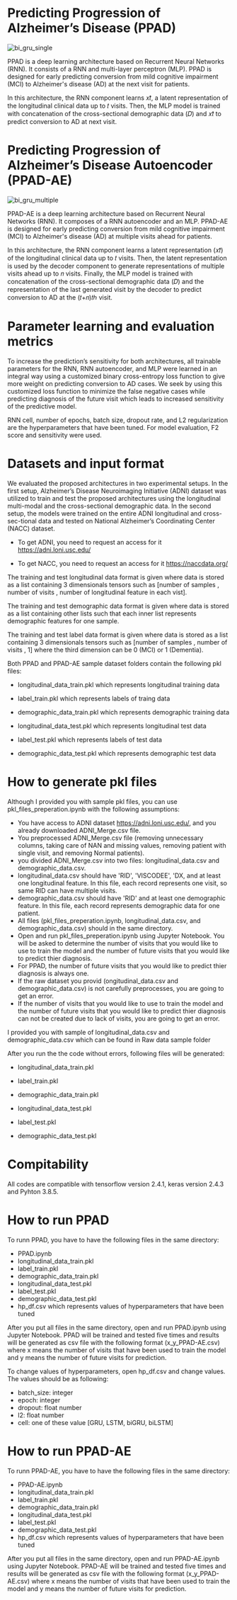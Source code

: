 # Predicting Progression of Alzheimer’s Disease (PPAD)

![bi_gru_single](https://user-images.githubusercontent.com/77756538/214337034-759080e6-b94e-4add-9b33-6b19dcace437.svg)

PPAD is a deep learning architecture based on Recurrent Neural Networks (RNN). It consists of a RNN and multi-layer perceptron (MLP). PPAD is designed for early predicting conversion from mild cognitive impairment (MCI) to Alzheimer's disease (AD) at the next visit for patients.
  
In this architecture, the RNN component learns 𝑥𝑡̂, a latent representation of the longitudinal clinical data up to 𝑡 visits. Then, the MLP model is trained with concatenation of the cross-sectional demographic data (𝐷) and 𝑥𝑡̂ to predict conversion to AD at next visit.

# Predicting Progression of Alzheimer’s Disease Autoencoder (PPAD-AE)

![bi_gru_multiple](https://user-images.githubusercontent.com/77756538/214342401-ac014f9a-9a10-46d5-b7e1-face52854f22.svg)

PPAD-AE is a deep learning architecture based on Recurrent Neural Networks (RNN). It composes of a RNN autoencoder and an MLP. PPAD-AE is designed for early predicting conversion from mild cognitive impairment (MCI) to Alzheimer's disease (AD) at multiple visits ahead for patients. 

In this architecture, the RNN component learns a latent representation (𝑥𝑡̂) of the longitudinal clinical data up to 𝑡 visits. Then, the latent representation is used by the decoder component to generate representations of multiple visits ahead up to 𝑛 visits. Finally, the MLP model is trained with concatenation of the cross-sectional demographic data (𝐷) and the representation of the last generated visit by the decoder to predict conversion to AD at the (𝑡+𝑛)𝑡ℎ visit.

# Parameter learning and evaluation metrics

To increase the prediction’s sensitivity for both architectures, all trainable parameters for the RNN, RNN autoencoder, and MLP were learned in an integral way using a customized binary cross-entropy loss function to give more weight on predicting conversion to AD cases. We seek by using this customized loss function to minimize the false negative cases while predicting diagnosis of the future visit which leads to increased sensitivity of the predictive model.
  
RNN cell, number of epochs, batch size, dropout rate, and L2 regularization are the hyperparameters that have been tuned. For model evaluation, F2 score and sensitivity were used.

# Datasets and input format

We evaluated the proposed architectures in two experimental setups. In the first setup, Alzheimer’s Disease Neuroimaging Initiative (ADNI) dataset was utilized to train and test the proposed architectures using the longitudinal multi-modal and the cross-sectional demographic data. In the second setup, the models were trained on the entire ADNI longitudinal and cross-sec-tional data and tested on National Alzheimer’s Coordinating Center (NACC) dataset.
  
 - To get ADNI, you need to request an access for it https://adni.loni.usc.edu/
  
 - To get NACC, you need to request an access for it https://naccdata.org/
  
The training and test longitudinal data format is given where data is stored as a list containing 3 dimensionals tensors such as [number of samples , number of visits , number of longitudinal feature in each vist].
  
The training and test demographic data format is given where data is stored as a list containing other lists such that each inner list represents demographic features for one sample.
    
The training and test label data format is given where data is stored as a list containing 3 dimensionals tensors such as [number of samples , number of visits , 1] where the third dimension can be 0 (MCI) or 1 (Dementia).

Both PPAD and PPAD-AE sample dataset folders contain the following pkl files:

 - longitudinal_data_train.pkl which represents longitudinal training data

 - label_train.pkl which represents labels of traing data 

 - demographic_data_train.pkl which represents demographic training data

 - longitudinal_data_test.pkl which represents longitudinal test data

 - label_test.pkl which represents labels of test data

 - demographic_data_test.pkl which represents demographic test data
  
 # How to generate pkl files
 
 Although I provided you with sample pkl files, you can use pkl_files_preperation.ipynb with the following assumptions:
  - You have access to ADNI dataset https://adni.loni.usc.edu/, and you already downloaded ADNI_Merge.csv file.
  - You preprocessed ADNI_Merge.csv file (removing unnecessary columns, taking care of NAN and missing values, removing patient with single visit, and removing Normal patients).
  - you divided ADNI_Merge.csv into two files: longitudinal_data.csv and demographic_data.csv.
  - longitudinal_data.csv should have 'RID', 'VISCODEE', 'DX, and at least one longitudinal feature. In this file, each record represents one visit, so same RID can have multiple visits.
  - demographic_data.csv should have 'RID' and at least one demographic feature. In this file, each record represents demographic data for one patient.
  - All files (pkl_files_preperation.ipynb, longitudinal_data.csv, and demographic_data.csv) should in the same directory.
  - Open and run pkl_files_preperation.ipynb using Jupyter Notebook. You will be asked to determine the number of visits that you would like to use to train the model and the number of future visits that you would like to predict thier diagnosis.
  - For PPAD, the number of future visits that you would like to predict thier diagnosis is always one.
  - If the raw dataset you provid (ongitudinal_data.csv and demographic_data.csv) is not carefully preprocesses, you are going to get an error.
  - If the number of visits that you would like to use to train the model and the number of future visits that you would like to predict thier diagnosis can not be created due to lack of visits, you are going to get an error.

I provided you with sample of longitudinal_data.csv and demographic_data.csv which can be found in Raw data sample folder

After you run the the code without errors, following files will be generated:
 - longitudinal_data_train.pkl

 - label_train.pkl 

 - demographic_data_train.pkl

 - longitudinal_data_test.pkl

 - label_test.pkl

 - demographic_data_test.pkl
 
 # Compitability
 
 All codes are compatible with tensorflow version 2.4.1, keras version 2.4.3 and Pyhton 3.8.5.
 
 # How to run PPAD
 
 To runn PPAD, you have to have the following files in the same directory:
 
  - PPAD.ipynb
  - longitudinal_data_train.pkl
  - label_train.pkl 
  - demographic_data_train.pkl
  - longitudinal_data_test.pkl
  - label_test.pkl
  - demographic_data_test.pkl
  - hp_df.csv which represents values of hyperparameters that have been tuned
 
After you put all files in the same directory, open and run PPAD.ipynb using Jupyter Notebook. PPAD will be trained and tested five times and results will be generated as csv file with the following format (x_y_PPAD-AE.csv) where x means the number of visits that have been used to train the model and y means the number of future visits for prediction.

To change values of hyperparameters, open hp_df.csv and change values. The values should be as following:
 - batch_size: integer
 - epoch: integer
 - dropout: float number
 - l2: float number 
 - cell: one of these value [GRU, LSTM, biGRU, biLSTM]
 

# How to run PPAD-AE
 
 To runn PPAD-AE, you have to have the following files in the same directory:
 
  - PPAD-AE.ipynb
  - longitudinal_data_train.pkl
  - label_train.pkl 
  - demographic_data_train.pkl
  - longitudinal_data_test.pkl
  - label_test.pkl
  - demographic_data_test.pkl
  - hp_df.csv which represents values of hyperparameters that have been tuned
 
After you put all files in the same directory, open and run PPAD-AE.ipynb using Jupyter Notebook. PPAD-AE will be trained and tested five times and results will be generated as csv file with the following format (x_y_PPAD-AE.csv) where x means the number of visits that have been used to train the model and y means the number of future visits for prediction.
